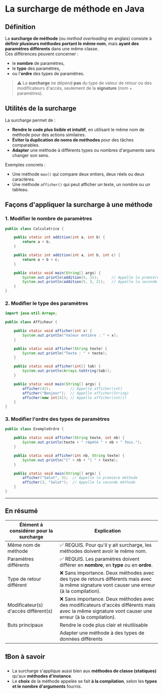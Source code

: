 # La **surcharge de méthode** en Java

## Définition

La **surcharge de méthode** (ou *method overloading* en anglais) consiste à **définir plusieurs méthodes portant le même nom**, mais **ayant des paramètres différents** dans une même classe.  
Ces différences peuvent concerner :

- le **nombre** de paramètres,
- le **type** des paramètres,
- ou l'**ordre** des types de paramètres.

> ⚠️ La **surcharge** ne dépend **pas** du type de valeur de retour ou des modificateurs d'accès, seulement de la **signature** (nom + paramètres).

## Utilités de la surcharge

La surcharge permet de :

- **Rendre le code plus lisible et intuitif**, en utilisant le même nom de méthode pour des actions similaires.
- **Éviter la duplication de noms de méthodes** pour des tâches comparables.
- **Adapter** une méthode à différents types ou nombres d'arguments sans changer son sens.

Exemples concrets :

- Une méthode `max()` qui compare deux entiers, deux réels ou deux caractères.
- Une méthode `afficher()` qui peut afficher un texte, un nombre ou un tableau.

## Façons d'appliquer la surcharge à une méthode

### 1. Modifier le nombre de paramètres

```java
public class Calculatrice {

    public static int addition(int a, int b) {
        return a + b;
    }

    public static int addition(int a, int b, int c) {
        return a + b + c;
    }

    public static void main(String[] args) {
        System.out.println(addition(5, 3));      // Appelle la première version
        System.out.println(addition(5, 3, 2));   // Appelle la seconde version
    }
}
```

### 2. Modifier le type des paramètres

```java
import java.util.Arrays;

public class Afficheur {

    public static void afficher(int x) {
        System.out.println("Valeur entière : " + x);
    }

    public static void afficher(String texte) {
        System.out.println("Texte : " + texte);
    }

    public static void afficher(int[] tab) {
        System.out.println(Arrays.toString(tab));
    }

    public static void main(String[] args) {
        afficher(42);         // Appelle afficher(int)
        afficher("Bonjour");  // Appelle afficher(String)
        afficher(new int[4]); // Appelle afficher(int[])
    }
}
```

### 3. Modifier l'ordre des types de paramètres

```java
public class ExempleOrdre {

    public static void afficher(String texte, int nb) {
        System.out.println(texte + " répété " + nb + " fois.");
    }

    public static void afficher(int nb, String texte) {
        System.out.println("[" + nb + "] " + texte);
    }

    public static void main(String[] args) {
        afficher("Salut", 3);  // Appelle la première méthode
        afficher(3, "Salut");  // Appelle la seconde méthode
    }
}
```

---

## En résumé

| Élément à considérer pour la surcharge | Explication |
|---|---|
| Même nom de méthode | ✅ REQUIS. Pour qu'il y ait surcharge, les méthodes doivent avoir le même nom. |
| Paramètres différents | ✅ REQUIS. Les paramètres doivent différer en **nombre**, en **type** ou en **ordre**. |
| Type de retour différent | ❌ Sans importance. Deux méthodes avec des type de retours différents mais avec la même signature vont causer une erreur (à la compilation). |
| Modificateur(s) d'accès différent(s) | ❌ Sans importance. Deux méthodes avec des modificateurs d'accès différents mais avec la même signature vont causer une erreur (à la compilation). |
| Buts principaux | Rendre le code plus clair et réutilisable |
|  | Adapter une méthode à des types de données différents  |

## ❗Bon à savoir

- La surcharge s'applique aussi bien aux **méthodes de classe (statiques)** qu'aux **méthodes d'instance**.  
- Le **choix** de la méthode appelée se fait **à la compilation**, selon les **types et le nombre d'arguments** fournis.
